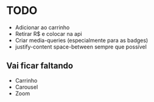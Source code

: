 # TODO

- Adicionar ao carrinho
- Retirar R$ e colocar na api
- Criar media-queries (especialmente para as badges)
- justify-content space-between sempre que possível

## Vai ficar faltando

- Carrinho
- Carousel
- Zoom
